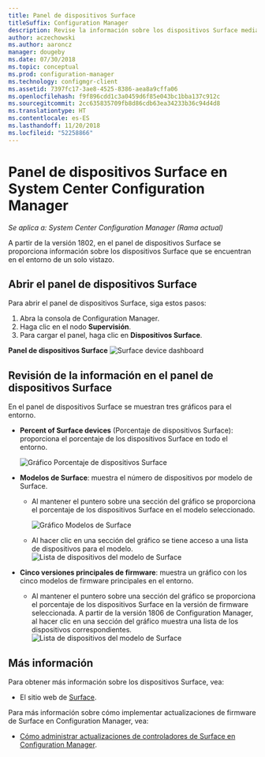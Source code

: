 ```yaml
---
title: Panel de dispositivos Surface
titleSuffix: Configuration Manager
description: Revise la información sobre los dispositivos Surface mediante el panel.
author: aczechowski
ms.author: aaroncz
manager: dougeby
ms.date: 07/30/2018
ms.topic: conceptual
ms.prod: configuration-manager
ms.technology: configmgr-client
ms.assetid: 7397fc17-3ae8-4525-8386-aea8a9cffa06
ms.openlocfilehash: f9f896cdd1c3a0459d6f85e043bc1bba137c912c
ms.sourcegitcommit: 2cc635835709fb8d86cdb63ea34233b36c94d4d8
ms.translationtype: HT
ms.contentlocale: es-ES
ms.lasthandoff: 11/20/2018
ms.locfileid: "52258866"
---
```

# <a name="surface-device-dashboard-in-system-center-configuration-manager"></a>Panel de dispositivos Surface en System Center Configuration Manager

*Se aplica a: System Center Configuration Manager (Rama actual)*

A partir de la versión 1802, en el panel de dispositivos Surface se proporciona información sobre los dispositivos Surface que se encuentran en el entorno de un solo vistazo. <!--1355788-->

## <a name="open-the-surface-device-dashboard"></a>Abrir el panel de dispositivos Surface

Para abrir el panel de dispositivos Surface, siga estos pasos: 

1. Abra la consola de Configuration Manager. 
2. Haga clic en el nodo **Supervisión**. 
3. Para cargar el panel, haga clic en **Dispositivos Surface**.

**Panel de dispositivos Surface**
![Surface device dashboard](media\Surface-device-dashboard.PNG)



## <a name="reviewing-information-in-the-surface-device-dashboard"></a>Revisión de la información en el panel de dispositivos Surface

En el panel de dispositivos Surface se muestran tres gráficos para el entorno. 

- **Percent of Surface devices** (Porcentaje de dispositivos Surface): proporciona el porcentaje de los dispositivos Surface en todo el entorno.

    ![Gráfico Porcentaje de dispositivos Surface](media\Percent-Surface-Devices.PNG)
- **Modelos de Surface**: muestra el número de dispositivos por modelo de Surface. 
    - Al mantener el puntero sobre una sección del gráfico se proporciona el porcentaje de los dispositivos Surface en el modelo seleccionado. 

         ![Gráfico Modelos de Surface](media\Surface-Models-Hover.PNG)
    - Al hacer clic en una sección del gráfico se tiene acceso a una lista de dispositivos para el modelo. 
        ![Lista de dispositivos del modelo de Surface](media\Surface-Model-Device-List.PNG)

- **Cinco versiones principales de firmware**: muestra un gráfico con los cinco modelos de firmware principales en el entorno. 
    - Al mantener el puntero sobre una sección del gráfico se proporciona el porcentaje de los dispositivos Surface en la versión de firmware seleccionada. A partir de la versión 1806 de Configuration Manager, al hacer clic en una sección del gráfico muestra una lista de los dispositivos correspondientes. <!--1358654--> ![Lista de dispositivos del modelo de Surface](media\Surface-Firmware-Hover.PNG)


## <a name="more-information"></a>Más información

Para obtener más información sobre los dispositivos Surface, vea:
 - El sitio web de [Surface]( https://go.microsoft.com/fwlink/?linkid=861998).
    
Para más información sobre cómo implementar actualizaciones de firmware de Surface en Configuration Manager, vea:
 - [Cómo administrar actualizaciones de controladores de Surface en Configuration Manager]( https://support.microsoft.com/help/4098906).




